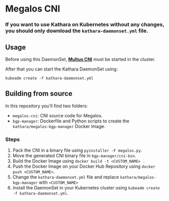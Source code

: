 # Megalos CNI

### If you want to use Kathara on Kubernetes without any changes, you should only download the `kathara-daemonset.yml` file.

## Usage

Before using this DaemonSet, [**Multus CNI**](https://github.com/intel/multus-cni) must be started in the cluster.

After that you can start the Kathara DaemonSet using:

`kubeadm create -f kathara-daemonset.yml`


## Building from source

In this repository you'll find two folders:

- `megalos-cni`: CNI source code for Megalos.
- `bgp-manager`: Dockerfile and Python scripts to create the `kathara/megalos-bgp-manager` Docker Image.

### Steps

1. Pack the CNI in a binary file using `pyinstaller -F megalos.py`.
2. Move the generated CNI binary file in `bgp-manager/cni-bin`.
3. Build the Docker Image using `docker build -t <CUSTOM_NAME> .`
4. Push the Docker Image on your Docker Hub Repository using `docker push <CUSTOM_NAME>`.
5. Change the `kathara-daemonset.yml` file and replace `kathara/megalos-bgp-manager` with `<CUSTOM_NAME>`
6. Install the DaemonSet in your Kubernetes cluster using `kubeadm create -f kathara-daemonset.yml`.